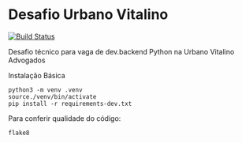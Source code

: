 # Desafio Urbano Vitalino
[![Build Status](https://travis-ci.com/Ernanidacosta/Desafio-Urbano-Vitalino-.svg?branch=main)](https://travis-ci.com/Ernanidacosta/Desafio-Urbano-Vitalino-)

Desafio técnico para vaga de dev.backend Python na Urbano Vitalino Advogados

Instalação Básica

```console
python3 -m venv .venv
source./venv/bin/activate
pip install -r requirements-dev.txt
```

Para conferir qualidade do código:

```console
flake8
```